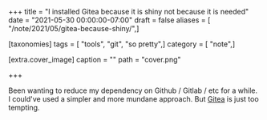 +++
title = "I installed Gitea because it is shiny not because it is needed"
date = "2021-05-30 00:00:00-07:00"
draft = false
aliases = [ "/note/2021/05/gitea-because-shiny/",]

[taxonomies]
tags = [ "tools", "git", "so pretty",]
category = [ "note",]

[extra.cover_image]
caption = ""
path = "cover.png"

+++

[Gitea]: https://gitea.io/en-us/[Gitea]

Been wanting to reduce my dependency on Github / Gitlab / etc for a while.
I could've used a simpler and more mundane approach.
But [Gitea][] is just too tempting.